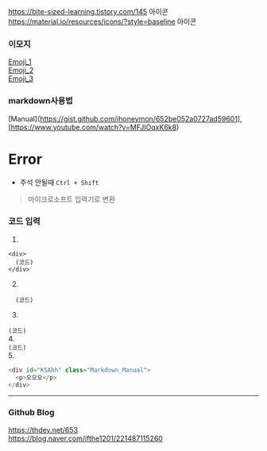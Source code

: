 https://bite-sized-learning.tistory.com/145 아이콘
https://material.io/resources/icons/?style=baseline 아이콘

### 이모지
[Emoji_1](https://steemit.com/steemkr-guide/@snow-airline/steemkr-quick-start-guide)  
[Emoji_2](https://www.iemoji.com/#?category=symbols&version=36&theme=appl&skintone=default)  
[Emoji_3](https://gist.github.com/rxaviers/7360908)  

### markdown사용법
[Manual](https://gist.github.com/ihoneymon/652be052a0727ad59601], [https://www.youtube.com/watch?v=MFJIOqxK6k8)  

# Error  
- 주석 안될때
```Ctrl + Shift```  
> 마이크로소프트 입력기로 변환

### 코드 입력  
1.
~~~
<div>
  (코드)
</div>
~~~
2.
```
  (코드)
```
3.
`(코드)`  
4.  
```(코드)```  
5.
```python
<div id="KSAhh" class="Markdown_Manual">
  <p>오오오</p>
</div>
```
- - - 

### Github Blog  
https://thdev.net/653  
https://blog.naver.com/ifthe1201/221487115260
